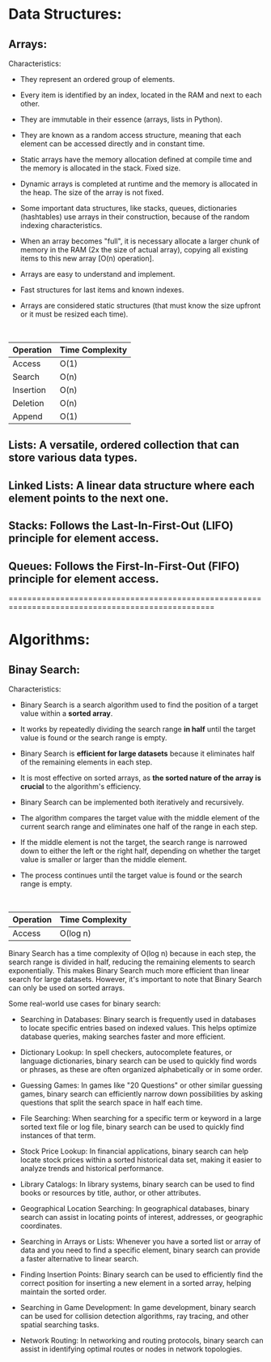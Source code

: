 # Data Structures:



## Arrays:

Characteristics:

- They represent an ordered group of elements.

- Every item is identified by an index, located in the RAM and next to each other.

- They are immutable in their essence (arrays, lists in Python).

- They are known as a random access structure, meaning that each element can be accessed directly and in constant time.

- Static arrays have the memory allocation defined at compile time and the memory is allocated in the stack. Fixed size.

- Dynamic arrays is completed at runtime and the memory is allocated in the heap. The size of the array is not fixed.
 
- Some important data structures, like stacks, queues, dictionaries (hashtables) use arrays in their construction, because of the random indexing characteristics.

- When an array becomes "full", it is necessary allocate a larger chunk of memory in the RAM (2x the size of actual array), copying all existing items to this new array [O(n) operation].

- Arrays are easy to understand and implement.

- Fast structures for last items and known indexes.

- Arrays are considered static structures (that must know the size upfront or it must be resized each time).

<p>&nbsp;</p>


<center>

|Operation                          | Time Complexity                         |
|-------------------------------|-----------------------------|
|Access            				  |O(1)	     |
|Search            				  |O(n)	     |
|Insertion        				  |O(n)	     |
|Deletion         				  |O(n)	     |
|Append            				  |O(1)	     |

</center>

## Lists: A versatile, ordered collection that can store various data types.

## Linked Lists: A linear data structure where each element points to the next one.

## Stacks: Follows the Last-In-First-Out (LIFO) principle for element access.

## Queues: Follows the First-In-First-Out (FIFO) principle for element access.

==================================================================================================

# Algorithms:



## Binay Search:

Characteristics:

  - Binary Search is a search algorithm used to find the position of a target value within a **sorted array**.

  - It works by repeatedly dividing the search range **in half** until the target value is found or the search range is empty.

  - Binary Search is **efficient for large datasets** because it eliminates half of the remaining elements in each step.

  - It is most effective on sorted arrays, as **the sorted nature of the array is crucial** to the algorithm's efficiency.

  - Binary Search can be implemented both iteratively and recursively.

  - The algorithm compares the target value with the middle element of the current search range and eliminates one half of the range in each step.

  - If the middle element is not the target, the search range is narrowed down to either the left or the right half, depending on whether the target value is smaller or larger than the middle element.

  - The process continues until the target value is found or the search range is empty.

<p>&nbsp;</p>


<center>

|Operation                          | Time Complexity                         |
|-------------------------------|-----------------------------|
|Access            				  |O(log n)	     |

</center>

Binary Search has a time complexity of O(log n) because in each step, the search range is divided in half, reducing the remaining elements to search exponentially. This makes Binary Search much more efficient than linear search for large datasets. However, it's important to note that Binary Search can only be used on sorted arrays.

Some real-world use cases for binary search:

- Searching in Databases: Binary search is frequently used in databases to locate specific entries based on indexed values. This helps optimize database queries, making searches faster and more efficient.

- Dictionary Lookup: In spell checkers, autocomplete features, or language dictionaries, binary search can be used to quickly find words or phrases, as these are often organized alphabetically or in some order.

- Guessing Games: In games like "20 Questions" or other similar guessing games, binary search can efficiently narrow down possibilities by asking questions that split the search space in half each time.

- File Searching: When searching for a specific term or keyword in a large sorted text file or log file, binary search can be used to quickly find instances of that term.

- Stock Price Lookup: In financial applications, binary search can help locate stock prices within a sorted historical data set, making it easier to analyze trends and historical performance.

- Library Catalogs: In library systems, binary search can be used to find books or resources by title, author, or other attributes.

- Geographical Location Searching: In geographical databases, binary search can assist in locating points of interest, addresses, or geographic coordinates.

- Searching in Arrays or Lists: Whenever you have a sorted list or array of data and you need to find a specific element, binary search can provide a faster alternative to linear search.

- Finding Insertion Points: Binary search can be used to efficiently find the correct position for inserting a new element in a sorted array, helping maintain the sorted order.

- Searching in Game Development: In game development, binary search can be used for collision detection algorithms, ray tracing, and other spatial searching tasks.

- Network Routing: In networking and routing protocols, binary search can assist in identifying optimal routes or nodes in network topologies.

